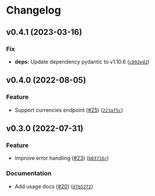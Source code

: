 # Changelog

<!--next-version-placeholder-->

## v0.4.1 (2023-03-16)
### Fix
* **deps:** Update dependency pydantic to v1.10.6 ([`c892ed2`](https://github.com/MartinHjelmare/aioopenexchangerates/commit/c892ed29cad2ec96ed99e79ea60d58f7435bda2e))

## v0.4.0 (2022-08-05)
### Feature
* Support currencies endpoint ([#25](https://github.com/MartinHjelmare/aioopenexchangerates/issues/25)) ([`223af5c`](https://github.com/MartinHjelmare/aioopenexchangerates/commit/223af5c7f32aa9426b726d2c75570b86af462dad))

## v0.3.0 (2022-07-31)
### Feature
* Improve error handling ([#23](https://github.com/MartinHjelmare/aioopenexchangerates/issues/23)) ([`b03716c`](https://github.com/MartinHjelmare/aioopenexchangerates/commit/b03716cea3494071f387f83ca1c825b1b585906e))

### Documentation
* Add usage docs ([#20](https://github.com/MartinHjelmare/aioopenexchangerates/issues/20)) ([`d7b5272`](https://github.com/MartinHjelmare/aioopenexchangerates/commit/d7b5272f490800e27a18b4648a5a13ce6a539d1b))
